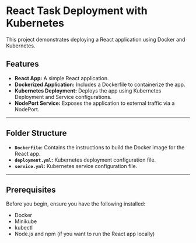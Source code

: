 # React Task Deployment with Kubernetes

This project demonstrates deploying a React application using Docker and Kubernetes.

## Features
- **React App:** A simple React application.
- **Dockerized Application:** Includes a Dockerfile to containerize the app.
- **Kubernetes Deployment:** Deploys the app using Kubernetes Deployment and Service configurations.
- **NodePort Service:** Exposes the application to external traffic via a NodePort.

---

## Folder Structure
- **`Dockerfile`:** Contains the instructions to build the Docker image for the React app.
- **`deployment.yml`:** Kubernetes deployment configuration file.
- **`service.yml`:** Kubernetes service configuration file.

---

## Prerequisites
Before you begin, ensure you have the following installed:
- Docker
- Minikube
- kubectl
- Node.js and npm (if you want to run the React app locally)

